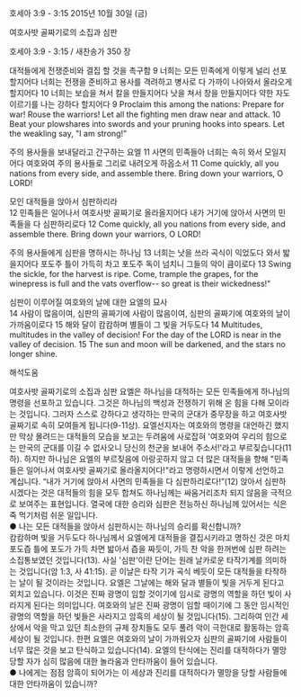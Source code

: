 호세아 3:9 - 3:15 
2015년 10월 30일 (금)

여호사밧 골짜기로의 소집과 심판



호세아 3:9 - 3:15 / 새찬송가 350 장


대적들에게 전쟁준비와 결집 할 것을 촉구함 
9 너희는 모든 민족에게 이렇게 널리 선포할지어다 너희는 전쟁을 준비하고 용사를 격려하고 병사로 다 가까이 나아와서 올라오게 할지어다 10 너희는 보습을 쳐서 칼을 만들지어다 낫을 쳐서 창을 만들지어다 약한 자도 이르기를 나는 강하다 할지어다 
9 Proclaim this among the nations: Prepare for war! Rouse the warriors! Let all the fighting men draw near and attack. 10 Beat your plowshares into swords and your pruning hooks into spears. Let the weakling say, "I am strong!" 

주의 용사들을 보내달라고 간구하는 요엘
11 사면의 민족들아 너희는 속히 와서 모일지어다 여호와여 주의 용사들로 그리로 내려오게 하옵소서 
11 Come quickly, all you nations from every side, and assemble there. Bring down your warriors, O LORD! 

모인 대적들을 앉아서 심판하리라  
12 민족들은 일어나서 여호사밧 골짜기로 올라올지어다 내가 거기에 앉아서 사면의 민족들을 다 심판하리로다 
12 Come quickly, all you nations from every side, and assemble there. Bring down your warriors, O LORD! 

주의 용사들에게 심판을 명하시는 하나님 
13 너희는 낫을 쓰라 곡식이 익었도다 와서 밟을지어다 포도주 틀이 가득히 차고 포도주 독이 넘치니 그들의 악이 큼이로다 
13 Swing the sickle, for the harvest is ripe. Come, trample the grapes, for the winepress is full and the vats overflow-- so great is their wickedness!" 

심판이 이루어질 여호와의 날에 대한 요엘의 묘사  
14 사람이 많음이여, 심판의 골짜기에 사람이 많음이여, 심판의 골짜기에 여호와의 날이 가까움이로다 15 해와 달이 캄캄하며 별들이 그 빛을 거두도다 
14 Multitudes, multitudes in the valley of decision! For the day of the LORD is near in the valley of decision. 15 The sun and moon will be darkened, and the stars no longer shine.

해석도움





여호사밧 골짜기로의 소집과 심판
요엘은 하나님을 대적하는 모든 민족들에게 하나님의 명령을 선포하고 있습니다. 그것은 하나님의 백성과 전쟁하기 위해 온 힘을 다해 모이라는 것입니다. 그러자 스스로 강하다고 생각하는 만국의 군대가 중무장을 하고 여호사밧 골짜기로 속히 모여들게 됩니다(9-11상). 요엘선지자는 여호와의 명령을 대언하긴 했지만 막상 몰려드는 대적들의 모습을 보고는 두려움에 사로잡혀 '여호와여 우리의 힘으로는 만국의 군대를 이길 수 없사오니 당신의 천군을 보내어 주소서!'라고 부르짖습니다(11하). 하지만 하나님은 요엘의 부르짖음에 아랑곳하지 않고 더 많은 대적들을 향해 "민족들은 일어나서 여호사밧 골짜기로 올라올지어다!"라고 명령하시면서 이렇게 선언하고 계십니다. “내가 거기에 앉아서 사면의 민족들을 다 심판하리로다!”(12) 앉아서 심판하시겠다는 것은 대적들의 힘을 모두 합쳐도 하나님께는 싸움거리조차 되지 않음을 극적으로 보여주는 표현입니다. 열국에 대한 승리와 심판은 전능하신 하나님께 있어서는 식은 죽 먹기처럼 쉬운 일입니다.  
● 나는 모든 대적들을 앉아서 심판하시는 하나님의 승리를 확신합니까?  
캄캄하며 빛을 거두도다
하나님께서 요엘에게 대적들을 결집시키라고 명하신 것은 마치 포도즙 틀에 포도가 가득 차면 밟아서 즙을 짜듯이, 가득 찬 악을 한꺼번에 심판 하려는 소집통보였던 것입니다(13). 사실 '심판'이란 단어는 원래 날카로운 타작기계를 의미하는 것입니다(암 1:3, 사 41:15). 곧 이날은  타작 기가 곡식 베듯이 모든 대적들을 타작하는 날이 될 것이라는 것입니다. 요엘은 그날에는 해와 달과 별들이 빛을 거두게 된다고 외치고 있습니다. 이것은 진짜 광명이 임할 것이기에 임시로 광명의 역할을 하던 빛이 사라지게 된다는 의미입니다. 여호와의 날은 진짜 광명이 임할 때이기에 그 동안 임시적인 광명의 역할을 하던 빛들은 사라지고 암흑의 세상이 될 것입니다(15). 그리하여 인간 세상에서 악을 막고 있던 최소한의 규제 장치들도 모두 풀려 악이 극한대로 활동하는 암흑세상이 될 것입니다. 한편 요엘은 여호와의 날이 가까워오자 심판의 골짜기에 사람들이 너무 많은 것을 보고 탄식하고 있습니다(14). 요엘의 탄식에는 진리를 대적하다가 멸망 당할 자가 심히 많음에 대한 놀라움과 안타까움이 들어 있습니다.   
● 나에게는 점점 암흑이 되어가는 이 세상과 진리를 대적하다가 멸망을 당할 사람들에 대한 안타까움이 있습니까?